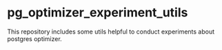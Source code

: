 # pg_optimizer_experiment_utils
This repository includes some utils helpful to conduct experiments about postgres optimizer.
